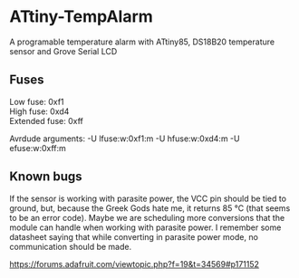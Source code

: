 # ATtiny-TempAlarm
A programable temperature alarm with ATtiny85, DS18B20 temperature sensor and Grove Serial LCD

## Fuses

Low fuse: 0xf1  
High fuse: 0xd4  
Extended fuse: 0xff  

Avrdude arguments: -U lfuse:w:0xf1:m -U hfuse:w:0xd4:m -U efuse:w:0xff:m

## Known bugs
If the sensor is working with parasite power, the VCC pin should be tied to ground, but, because the Greek Gods hate me, it returns 85 °C (that seems to be an error code). 
Maybe we are scheduling more conversions that the module can handle when working with parasite power. I remember some datasheet saying that while converting in parasite power mode, no communication should be made. 

https://forums.adafruit.com/viewtopic.php?f=19&t=34569#p171152
